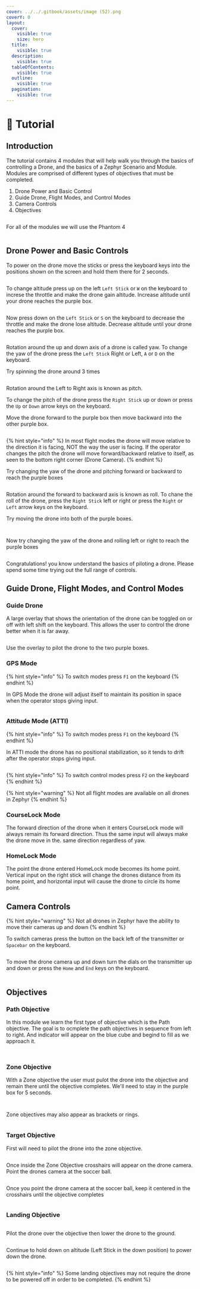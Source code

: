 ```yaml
---
cover: ../../.gitbook/assets/image (52).png
coverY: 0
layout:
  cover:
    visible: true
    size: hero
  title:
    visible: true
  description:
    visible: true
  tableOfContents:
    visible: true
  outline:
    visible: true
  pagination:
    visible: true
---
```


# 🏀 Tutorial

## Introduction

The tutorial contains 4 modules that will help walk you through the basics of controlling a Drone, and the basics of a Zephyr Scenario and Module.  Modules are comprised of different types of objectives that must be completed.

1. Drone Power and Basic Control
2. Guide Drone, Flight Modes, and Control Modes
3. Camera Controls
4. Objectives

<figure><img src="../../.gitbook/assets/image (21) (1) (1).png" alt=""><figcaption></figcaption></figure>

For all of the modules we will use the Phantom 4

<figure><img src="../../.gitbook/assets/image (13) (1) (1) (1).png" alt=""><figcaption></figcaption></figure>

## Drone Power and Basic Controls

To power on the drone move the sticks or press the keyboard keys into the positions shown on the screen and hold them there for 2 seconds.

<figure><img src="../../.gitbook/assets/image (14) (1) (1) (1).png" alt=""><figcaption></figcaption></figure>

To change altitude press up on the left `Left Stick` or `W` on the keyboard to increse the throttle and make the drone gain altitude.  Increase altitude until your drone reaches the purple box.

<figure><img src="../../.gitbook/assets/image (15) (1) (1) (1).png" alt=""><figcaption></figcaption></figure>

Now press down on the `Left Stick` or `S` on the keyboard to decrease the throttle and make the drone lose altitude.  Decrease altitude until your drone reaches the purple box.

<figure><img src="../../.gitbook/assets/image (16) (1) (1) (1).png" alt=""><figcaption></figcaption></figure>

Rotation around the up and down axis of a drone is called yaw. To change the yaw of the drone press the `Left Stick` Right or Left, `A` or `D` on the keyboard.

Try spinning the drone around 3 times

<figure><img src="../../.gitbook/assets/image (17) (1) (1) (1).png" alt=""><figcaption></figcaption></figure>

Rotation around the Left to Right axis is known as pitch.

To change the pitch of the drone press the `Right Stick` up or down or press the `Up` or `Down` arrow keys on the keyboard.

Move the drone forward to the purple box then move backward into the other purple box.

<figure><img src="../../.gitbook/assets/image (18) (1) (1) (1).png" alt=""><figcaption></figcaption></figure>

{% hint style="info" %}
In most flight modes the drone will move relative to the direction it is facing, NOT the way the user is facing.  If the operator changes the pitch the drone will move forward/backward relative to itself, as seen to the bottom right corner (Drone Camera).
{% endhint %}

Try changing the yaw of the drone and pitching forward or backward to reach the purple boxes

<figure><img src="../../.gitbook/assets/image (19) (1) (1) (1).png" alt=""><figcaption></figcaption></figure>

Rotation around the forward to backward axis is known as roll. To chane the roll of the drone, press the `Right Stick` left or right or press the `Right` or `Left` arrow keys on the keyboard.

Try moving the drone into both of the purple boxes.

<figure><img src="../../.gitbook/assets/image (20) (1) (1) (1).png" alt=""><figcaption></figcaption></figure>

<figure><img src="../../.gitbook/assets/image (21) (1) (1) (1).png" alt=""><figcaption></figcaption></figure>

Now try changing the yaw of the drone and rolling left or right to reach the purple boxes

<figure><img src="../../.gitbook/assets/image (22) (1) (1).png" alt=""><figcaption></figcaption></figure>

Congratulations! you know understand the basics of piloting a drone.  Please spend some time trying out the full range of controls.

## Guide Drone, Flight Modes, and Control Modes

### Guide Drone

A large overlay that shows the orientation of the drone can be toggled on or off with left shift on the keyboard. This allows the user to control the drone better when it is far away.

<figure><img src="../../.gitbook/assets/image (23) (1) (1).png" alt=""><figcaption></figcaption></figure>

Use the overlay to pilot the drone to the two purple boxes.

### GPS Mode

{% hint style="info" %}
To switch modes press `F1` on the keyboard
{% endhint %}

In GPS Mode the drone will adjust itself to maintain its position in space when the operator stops giving input.

<figure><img src="../../.gitbook/assets/image (24) (1) (1).png" alt=""><figcaption></figcaption></figure>

### Attitude Mode (ATTI)

{% hint style="info" %}
To switch modes press `F1` on the keyboard
{% endhint %}

In ATTI mode the drone has no positional stabilization, so it tends to drift after the operator stops giving input.

<figure><img src="../../.gitbook/assets/image (25) (1) (1).png" alt=""><figcaption></figcaption></figure>

{% hint style="info" %}
To switch control modes press `F2` on the keyboard
{% endhint %}

{% hint style="warning" %}
Not all flight modes are available on all drones in Zephyr
{% endhint %}

### CourseLock Mode

The forward direction of the drone when it enters CourseLock mode will always remain its forward direction.  Thus the same input will always make the drone move in the. same direction regardless of yaw.

### HomeLock Mode

The point the drone entered HomeLock mode becomes its home point.  Vertical input on the right stick will change the drones distance from its home point, and horizontal input will cause the drone to circle its home point.

## Camera Controls

{% hint style="warning" %}
Not all drones in Zephyr have the ability to move their cameras up and down
{% endhint %}

To switch cameras press the button on the back left of the transmitter or `Spacebar` on the keyboard.

<figure><img src="../../.gitbook/assets/image (26) (1) (1).png" alt=""><figcaption></figcaption></figure>

To move the drone camera up and down turn the dials on the transmitter up and down or press the `Home` and `End` keys on the keyboard.

<figure><img src="../../.gitbook/assets/image (27).png" alt=""><figcaption></figcaption></figure>

## Objectives

### Path Objective

In this module we learn the first type of objective which is the Path objective.  The goal is to ocmplete the path objectives in sequence from left to right.  And indicator will appear on the blue cube and begind to fill as we approach it.

<figure><img src="../../.gitbook/assets/image (2) (1) (1) (1) (1) (1) (1) (1) (1).png" alt=""><figcaption></figcaption></figure>

<figure><img src="../../.gitbook/assets/image (3) (1) (1) (1) (1) (1) (1) (1).png" alt=""><figcaption></figcaption></figure>

### Zone Objective

With a Zone objective the user must pulot the drone into the objective and remain there until the objective completes.  We'll need to stay in the purple box for 5 seconds.

<figure><img src="../../.gitbook/assets/image (4) (1) (1) (1) (1) (1) (1) (1).png" alt=""><figcaption></figcaption></figure>

<figure><img src="../../.gitbook/assets/image (5) (1) (1) (1) (1) (1) (1) (1).png" alt=""><figcaption></figcaption></figure>

Zone objectives may also appear as brackets or rings.

<figure><img src="../../.gitbook/assets/image (6) (1) (1) (1) (1) (1) (1).png" alt=""><figcaption></figcaption></figure>

### Target Objective

First will need to pilot the drone into the zone objective.

<figure><img src="../../.gitbook/assets/image (7) (1) (1) (1) (1) (1).png" alt=""><figcaption></figcaption></figure>

Once inside the Zone Objective crosshairs will appear on the drone camera.  Point the drones camera at the soccer ball.

<figure><img src="../../.gitbook/assets/image (8) (1) (1) (1) (1) (1).png" alt=""><figcaption></figcaption></figure>

Once you point the drone camera at the soccer ball, keep it centered in the crosshairs until the objective completes

<figure><img src="../../.gitbook/assets/image (9) (1) (1) (1) (1) (1).png" alt=""><figcaption></figcaption></figure>

### Landing Objective

<figure><img src="../../.gitbook/assets/image (10) (1) (1) (1) (1).png" alt=""><figcaption></figcaption></figure>

Pilot the drone over the objective then lower the drone to the ground.

<figure><img src="../../.gitbook/assets/image (11) (1) (1) (1) (1).png" alt=""><figcaption></figcaption></figure>

Continue to hold down on altitude (Left Stick in the down position) to power down the drone.

<figure><img src="../../.gitbook/assets/image (12) (1) (1) (1).png" alt=""><figcaption></figcaption></figure>

{% hint style="info" %}
Some landing objectives may not require the drone to be powered off in order to be completed.
{% endhint %}
